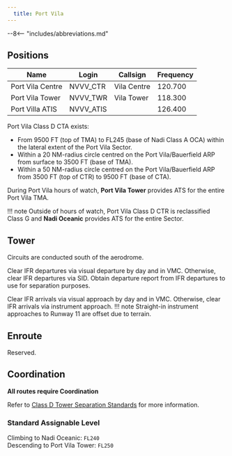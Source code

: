 ```yaml
---
  title: Port Vila
---
```


--8<-- "includes/abbreviations.md"

## Positions

| Name                    | Login     | Callsign         | Frequency |
| ----------------------- | --------- | ---------------- | --------- |
| Port Vila Centre	| NVVV_CTR	| Vila Centre| 	120.700| 
| Port Vila Tower	| NVVV_TWR	| Vila Tower	| 118.300| 
| Port Villa ATIS	| NVVV_ATIS	 	| | 126.400| 


Port Vila Class D CTA exists:  
- From 9500 FT (top of TMA) to FL245 (base of Nadi Class A OCA) within the lateral extent of the Port Vila Sector.  
- Within a 20 NM-radius circle centred on the Port Vila/Bauerfield ARP from surface to 3500 FT (base of TMA).  
- Within a 50 NM-radius circle centred on the Port Vila/Bauerfield ARP from 3500 FT (top of CTR) to 9500 FT (base of CTA).  

During Port Vila hours of watch, **Port Vila Tower** provides ATS for the entire Port Vila TMA. 

!!! note
    Outside of hours of watch, Port Vila Class D CTR is reclassified Class G and **Nadi Oceanic** provides ATS for the entire Sector.  

## Tower

Circuits are conducted south of the aerodrome.  

Clear IFR departures via visual departure by day and in VMC. Otherwise, clear IFR departures via SID.
Obtain departure report from IFR departures to use for separation purposes.

Clear IFR arrivals via visual approach by day and in VMC. Otherwise, clear IFR arrivals via instrument approach.
!!! note 
    Straight-in instrument approaches to Runway 11 are offset due to terrain.

## Enroute

Reserved.

## Coordination

**All routes require Coordination**

Refer to [Class D Tower Separation Standards](../../../separation-standards/classd) for more information.

### Standard Assignable Level
Climbing to Nadi Oceanic: `FL240`  
Descending to Port Vila Tower: `FL250`  